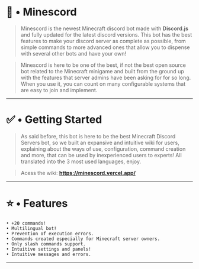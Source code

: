 # 👑 • Minescord

> Minescord is the newest Minecraft discord bot made with **Discord.js** and fully updated for the latest discord versions. This bot has the best features to make your discord server as complete as possible, from simple commands to more advanced ones that allow you to dispense with several other bots and have your own!

> Minescord is here to be one of the best, if not the best open source bot related to the Minecraft minigame and built from the ground up with the features that server admins have been asking for for so long. When you use it, you can count on many configurable systems that are easy to join and implement.

--- 

# ✅ • Getting Started

> As said before, this bot is here to be the best Minecraft Discord Servers bot, so we built an expansive and intuitive wiki for users, explaining about the ways of use, configuration, command creation and more, that can be used by inexperienced users to experts! All translated into the 3 most used languages, enjoy.

> Acess the wiki: **https://minescord.vercel.app/**

---

# ⭐ • Features

```
• +20 commands!
• Multilingual bot!
• Prevention of execution errors.
• Commands created especially for Minecraft server owners.
• Only slash commands support.
• Intuitive settings and panels!
• Intuitive messages and errors.
```

---
